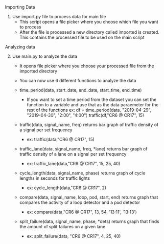 Importing Data

1. Use import.py file to process data for main file
    * This script opens a file picker where you choose which file you want to process
    * After the file is processed a new directory called imported is created. 
    This contains the processed file to be used on the main script

Analyzing data

2. Use main.py to analyze the data
    * It opens file picker where you choose your processed file from the imported directory
    * You can now use 6 different functions to analyze the data
    
    * time_period(data, start_date, end_date, start_time, end_time) 
        * If you want to set a time period from the dataset you can set the function 
            to a variable and use that as the data paraemeter for the rest of the functions
            ex:
            df = time_period(data, "2019-04-29", "2019-04-30", "2:00", "4:00")
            traffic(df,"CR6 @ CR17", 15)
    
    * traffic(data, signal_name, freq) returns bar graph of traffic density of a signal per set frequency
        * ex: traffic(data,"CR6 @ CR17", 15)
        
    * traffic_lane(data, signal_name, freq, *lane) returns bar graph of traffic density of a lane on a signal per set frequency
        * ex: traffic_lane(data,"CR6 @ CR17", 15, 25, 40)
        
    * cycle_length(data, signal_name, phase) returns graph of cycle lengths in seconds for traffic lights 
        * ex: cycle_length(data,"CR6 @ CR17", 2)
        
    * compare(data, signal_name, loop, pod, start, end) returns graph that compares the activity of a loop detector and a pod detector
        * ex: compare(data,"CR6 @ CR17", 13, 54, '13:11', '13:13')
        
    * split_failure(data, signal_name, phase, *dets) returns graph that finds the amount of split failures on a given lane
        * ex: split_failure(data, "CR6 @ CR17", 4, 25, 40)

